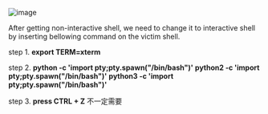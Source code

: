 ![image](https://github.com/lemonpooh/THM-WRITE-UP/assets/59368650/0a9839c8-259d-43c0-961d-4da5227ac800)

After getting non-interactive shell, we need to change it to interactive shell by inserting bellowing command on the victim shell.

step 1. **export TERM=xterm**

step 2. 
**python -c 'import pty;pty.spawn("/bin/bash")'**
**python2 -c 'import pty;pty.spawn("/bin/bash")'**
**python3 -c 'import pty;pty.spawn("/bin/bash")'**

step 3. **press CTRL + Z** 不一定需要

